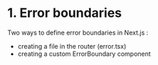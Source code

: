 <!-- .slide: class="two-column with-code " -->

# 1. Error boundaries

Two ways to define error boundaries in Next.js :

- creating a file in the router (error.tsx)
- creating a custom ErrorBoundary component

